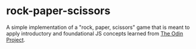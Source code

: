 # rock-paper-scissors
A simple implementation of a "rock, paper, scissors" game that is meant to apply introductory and foundational JS concepts learned from [The Odin Project](https://www.theodinproject.com/).